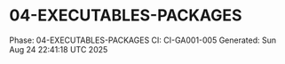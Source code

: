 # 04-EXECUTABLES-PACKAGES
Phase: 04-EXECUTABLES-PACKAGES
CI: CI-GA001-005
Generated: Sun Aug 24 22:41:18 UTC 2025
